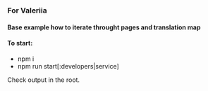 ### For Valeriia

#### Base example how to iterate throught pages and translation map

#### To start:

- npm i
- npm run start[:developers|service]

Check output in the root.
